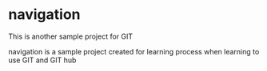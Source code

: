 # navigation
This is another sample project for GIT 

navigation is a sample project created for learning process when learning to use GIT and GIT hub
